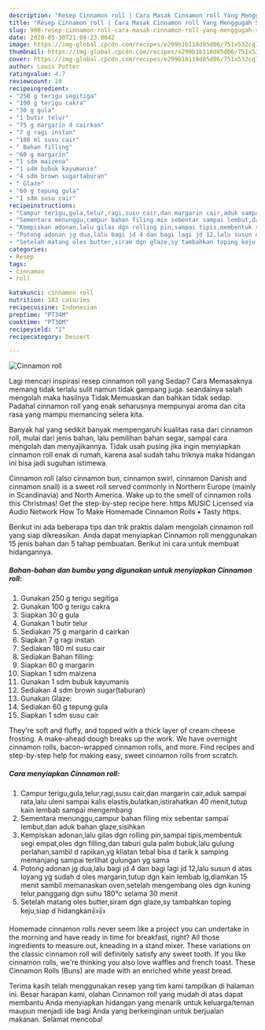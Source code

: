 ```yaml
---
description: "Resep Cinnamon roll | Cara Masak Cinnamon roll Yang Menggugah Selera"
title: "Resep Cinnamon roll | Cara Masak Cinnamon roll Yang Menggugah Selera"
slug: 900-resep-cinnamon-roll-cara-masak-cinnamon-roll-yang-menggugah-selera
date: 2020-05-30T21:09:23.004Z
image: https://img-global.cpcdn.com/recipes/e299b1b118d85d06/751x532cq70/cinnamon-roll-foto-resep-utama.jpg
thumbnail: https://img-global.cpcdn.com/recipes/e299b1b118d85d06/751x532cq70/cinnamon-roll-foto-resep-utama.jpg
cover: https://img-global.cpcdn.com/recipes/e299b1b118d85d06/751x532cq70/cinnamon-roll-foto-resep-utama.jpg
author: Louis Potter
ratingvalue: 4.7
reviewcount: 10
recipeingredient:
- "250 g terigu segitiga"
- "100 g terigu cakra"
- "30 g gula"
- "1 butir telur"
- "75 g margarin d cairkan"
- "7 g ragi instan"
- "180 ml susu cair"
- " Bahan filling"
- "60 g margarin"
- "1 sdm maizena"
- "1 sdm bubuk kayumanis"
- "4 sdm brown sugartaburan"
- " Glaze"
- "60 g tepung gula"
- "1 sdm susu cair"
recipeinstructions:
- "Campur terigu,gula,telur,ragi,susu cair,dan margarin cair,aduk sampai rata,lalu uleni sampai kalis elastis,bulatkan,istirahatkan 40 menit,tutup kain lembab sampai mengembang"
- "Sementara menunggu,campur bahan filing mix sebentar sampai lembut,dan aduk bahan glaze,sisihkan"
- "Kempiskan adonan,lalu gilas dgn rolling pin,sampai tipis,membentuk segi empat,oles dgn filling,dan taburi gula palm bubuk,lalu gulung perlahan,sambil d rapikan,yg kliatan tebal bisa d tarik k samping memanjang sampai terlihat gulungan yg sama"
- "Potong adonan jg dua,lalu bagi jd 4 dan bagi lagi jd 12,lalu susun d atas loyang yg sudah d oles margarin,tutup dgn kain lembab lg,diamkan 15 menit sambil memanaskan oven,setelah mengembang oles dgn kuning telur,panggang dgn suhu 180°c selama 30 menit"
- "Setelah matang oles butter,siram dgn glaze,sy tambahkan toping keju,siap d hidangkan👍👍"
categories:
- Resep
tags:
- cinnamon
- roll

katakunci: cinnamon roll 
nutrition: 183 calories
recipecuisine: Indonesian
preptime: "PT34M"
cooktime: "PT30M"
recipeyield: "1"
recipecategory: Dessert

---
```



![Cinnamon roll](https://img-global.cpcdn.com/recipes/e299b1b118d85d06/751x532cq70/cinnamon-roll-foto-resep-utama.jpg)

Lagi mencari inspirasi resep cinnamon roll yang Sedap? Cara Memasaknya memang tidak terlalu sulit namun tidak gampang juga. seandainya salah mengolah maka hasilnya Tidak Memuaskan dan bahkan tidak sedap. Padahal cinnamon roll yang enak seharusnya mempunyai aroma dan cita rasa yang mampu memancing selera kita.

Banyak hal yang sedikit banyak mempengaruhi kualitas rasa dari cinnamon roll, mulai dari jenis bahan, lalu pemilihan bahan segar, sampai cara mengolah dan menyajikannya. Tidak usah pusing jika ingin menyiapkan cinnamon roll enak di rumah, karena asal sudah tahu triknya maka hidangan ini bisa jadi suguhan istimewa.

Cinnamon roll (also cinnamon bun, cinnamon swirl, cinnamon Danish and cinnamon snail) is a sweet roll served commonly in Northern Europe (mainly in Scandinavia) and North America. Wake up to the smell of cinnamon rolls this Christmas! Get the step-by-step recipe here: https MUSIC Licensed via Audio Network How To Make Homemade Cinnamon Rolls • Tasty https.


Berikut ini ada beberapa tips dan trik praktis dalam mengolah cinnamon roll yang siap dikreasikan. Anda dapat menyiapkan Cinnamon roll menggunakan 15 jenis bahan dan 5 tahap pembuatan. Berikut ini cara untuk membuat hidangannya.

<!--inarticleads1-->

##### Bahan-bahan dan bumbu yang digunakan untuk menyiapkan Cinnamon roll:

1. Gunakan 250 g terigu segitiga
1. Gunakan 100 g terigu cakra
1. Siapkan 30 g gula
1. Gunakan 1 butir telur
1. Sediakan 75 g margarin d cairkan
1. Siapkan 7 g ragi instan
1. Sediakan 180 ml susu cair
1. Sediakan  Bahan filling:
1. Siapkan 60 g margarin
1. Siapkan 1 sdm maizena
1. Gunakan 1 sdm bubuk kayumanis
1. Sediakan 4 sdm brown sugar(taburan)
1. Gunakan  Glaze:
1. Sediakan 60 g tepung gula
1. Siapkan 1 sdm susu cair


They&#39;re soft and fluffy, and topped with a thick layer of cream cheese frosting. A make-ahead dough breaks up the work. We have overnight cinnamon rolls, bacon-wrapped cinnamon rolls, and more. Find recipes and step-by-step help for making easy, sweet cinnamon rolls from scratch. 

<!--inarticleads2-->

##### Cara menyiapkan Cinnamon roll:

1. Campur terigu,gula,telur,ragi,susu cair,dan margarin cair,aduk sampai rata,lalu uleni sampai kalis elastis,bulatkan,istirahatkan 40 menit,tutup kain lembab sampai mengembang
1. Sementara menunggu,campur bahan filing mix sebentar sampai lembut,dan aduk bahan glaze,sisihkan
1. Kempiskan adonan,lalu gilas dgn rolling pin,sampai tipis,membentuk segi empat,oles dgn filling,dan taburi gula palm bubuk,lalu gulung perlahan,sambil d rapikan,yg kliatan tebal bisa d tarik k samping memanjang sampai terlihat gulungan yg sama
1. Potong adonan jg dua,lalu bagi jd 4 dan bagi lagi jd 12,lalu susun d atas loyang yg sudah d oles margarin,tutup dgn kain lembab lg,diamkan 15 menit sambil memanaskan oven,setelah mengembang oles dgn kuning telur,panggang dgn suhu 180°c selama 30 menit
1. Setelah matang oles butter,siram dgn glaze,sy tambahkan toping keju,siap d hidangkan👍👍


Homemade cinnamon rolls never seem like a project you can undertake in the morning and have ready in time for breakfast, right? All those ingredients to measure out, kneading in a stand mixer. These variations on the classic cinnamon roll will definitely satisfy any sweet tooth. If you like cinnamon rolls, we&#39;re thinking you also love waffles and french toast. These Cinnamon Rolls (Buns) are made with an enriched white yeast bread. 

Terima kasih telah menggunakan resep yang tim kami tampilkan di halaman ini. Besar harapan kami, olahan Cinnamon roll yang mudah di atas dapat membantu Anda menyiapkan hidangan yang menarik untuk keluarga/teman maupun menjadi ide bagi Anda yang berkeinginan untuk berjualan makanan. Selamat mencoba!
